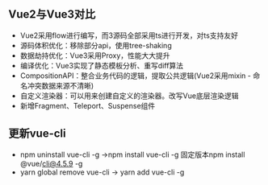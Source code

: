 ## Vue2与Vue3对比
- Vue2采用flow进行编写，而3源码全部采用ts进行开发，对ts支持友好
- 源码体积优化：移除部分api，使用tree-shaking
- 数据劫持优化：Vue3采用Proxy，性能大大提升
- 编译优化：Vue3实现了静态模板分析、重写diff算法
- CompositionAPI：整合业务代码的逻辑，提取公共逻辑(Vue2采用mixin - 命名冲突数据来源不清晰)
- 自定义渲染器：可以用来创建自定义的渲染器。改写Vue底层渲染逻辑
- 新增Fragment、Teleport、Suspense组件


## 更新vue-cli
- npm uninstall vue-cli -g ->npm install vue-cli -g 固定版本npm install @vue/cli@4.5.9 -g
- yarn global remove vue-cli -> yarn add vue-cli -g
